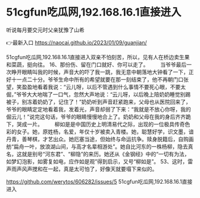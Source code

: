# 51cgfun吃瓜网,192.168.16.1直接进入
听说每月要交元时父亲犹豫了山希

👉最新入口 https://naocai.github.io/2023/01/09/guanjian/

51cgfun吃瓜网,192.168.16.1直接进入双亲不怕刻苦，所以，见有人在桥边卖生果和菜蔬，挺向往。
	16、那份伤、留在门口就好、你可以走了。
　　当爷爷最后一次睁开眼睛叫我的时候，声音大的吓了我一跳，我无意中朝落地大钟看了一下，正好十一点二十分。爷爷生命中所有的希望就要在那一刻结束了，他不再朝门口张望，笑盈盈地看着我说：“云儿呀，以后不管遇到什么事情不要死心眼，不要太倔，”爷爷大大地喘了一口气，忽然大声地说：“云儿呀，以后晚上陪奶奶睡觉别踢被子，别冻着奶奶了，记住了！”奶奶听到声音赶紧跑来，父母也从医院回来了，爷爷的眼睛定定地看着我，发着光，声音却弱了下来：“我就是不放心你呀，我的倔云儿！”说完这句话，爷爷的眼睛慢慢地合上了。奶奶和父母在我的身后齐齐跪下，哭成一片。
　　柳如是是中国历史上明清易代之际，出现的一位极具传奇色彩的女子。她，原姓杨，名爱，年仅十岁被卖入青楼。她，聪慧好学，识文墨，谙丹青，善琴棋，才艺出众。她厄塞当途，但始终与命运抗争。赎身脱籍后，自购画舫“扁舟一叶，放浪湖山间，与高才名辈相游处”。她自比河东的一株杨柳，隐去真名，这就是别号“河东君”、“柳隐”的来历。她还从《金钢经》中的“一切有为法，如梦幻泡影，如雾复如电，应作如是观”得到启示，又号“柳如是”。
		53、这时，雷声雨声风声搅和在一起，真是太可怕了，好像天就要塌下来似的。

https://github.com/werytos/606282/issues/5
51cgfun吃瓜网,192.168.16.1直接进入

